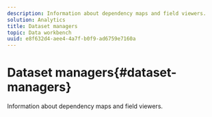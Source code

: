 ```yaml
---
description: Information about dependency maps and field viewers.
solution: Analytics
title: Dataset managers
topic: Data workbench
uuid: e8f632d4-aee4-4a7f-b0f9-ad6759e7160a
---
```


# Dataset managers{#dataset-managers}

Information about dependency maps and field viewers.

